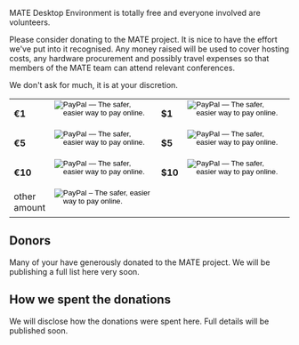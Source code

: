 <!--
.. link:
.. description:
.. tags: 
.. date: 2012-05-22 11:54:14
.. title: Donate
.. slug: donate
-->

MATE Desktop Environment is totally free and everyone involved are volunteers.

Please consider donating to the MATE project. It is nice to have the effort
we've put into it recognised. Any money raised will be used to cover hosting
costs, any hardware procurement and possibly travel expenses so that
members of the MATE team can attend relevant conferences.

We don't ask for much, it is at your discretion.

<table width="50%" padding="16px" align="center">
<tbody>
<tr>
<td style="vertical-align: middle;"><b>€1</b></td>
<td style="vertical-align: middle;">
<form action="https://www.paypal.com/cgi-bin/webscr" method="post"><input type="hidden" name="cmd" value="_s-xclick" /> <input type="hidden" name="hosted_button_id" value="4DC8FYHHLBDME" /> <input type="image" name="submit" src="https://www.paypalobjects.com/en_GB/i/btn/btn_donate_SM.gif" alt="PayPal — The safer, easier way to pay online." /> <img src="https://www.paypalobjects.com/it_IT/i/scr/pixel.gif" alt="" width="1" height="1" border="0" /></form></td>
<td style="vertical-align: middle;"><b>$1</b></td>
<td style="vertical-align: middle;">
<form action="https://www.paypal.com/cgi-bin/webscr" method="post"><input type="hidden" name="cmd" value="_s-xclick" /> <input type="hidden" name="hosted_button_id" value="ETVB538XKYPDW" /> <input type="image" name="submit" src="https://www.paypalobjects.com/en_GB/i/btn/btn_donate_SM.gif" alt="PayPal — The safer, easier way to pay online." /> <img src="https://www.paypalobjects.com/it_IT/i/scr/pixel.gif" alt="" width="1" height="1" border="0" /></form></td>
</tr>
<tr>
<td style="vertical-align: middle;"><b>€5</b></td>
<td style="vertical-align: middle;">
<form action="https://www.paypal.com/cgi-bin/webscr" method="post"><input type="hidden" name="cmd" value="_s-xclick" /> <input type="hidden" name="hosted_button_id" value="HMYHLA99YBNJC" /> <input type="image" name="submit" src="https://www.paypalobjects.com/en_GB/i/btn/btn_donate_SM.gif" alt="PayPal — The safer, easier way to pay online." /> <img src="https://www.paypalobjects.com/it_IT/i/scr/pixel.gif" alt="" width="1" height="1" border="0" /></form>
</td>
<td style="vertical-align: middle;"><b>$5</b></td>
<td style="vertical-align: middle;">
<form action="https://www.paypal.com/cgi-bin/webscr" method="post"><input type="hidden" name="cmd" value="_s-xclick" /> <input type="hidden" name="hosted_button_id" value="EH63K9V6VTP9S" /> <input type="image" name="submit" src="https://www.paypalobjects.com/en_GB/i/btn/btn_donate_SM.gif" alt="PayPal — The safer, easier way to pay online." /> <img src="https://www.paypalobjects.com/it_IT/i/scr/pixel.gif" alt="" width="1" height="1" border="0" /></form>
</td>
</tr>
<tr>
<td style="vertical-align: middle;"><b>€10</b></td>
<td style="vertical-align: middle;">
<form action="https://www.paypal.com/cgi-bin/webscr" method="post"><input type="hidden" name="cmd" value="_s-xclick" /> <input type="hidden" name="hosted_button_id" value="GDJ2JZSGQ5WXC" /> <input type="image" name="submit" src="https://www.paypalobjects.com/en_GB/i/btn/btn_donate_SM.gif" alt="PayPal — The safer, easier way to pay online." /> <img src="https://www.paypalobjects.com/it_IT/i/scr/pixel.gif" alt="" width="1" height="1" border="0" /></form>
</td>
<td style="vertical-align: middle;"><b>$10</b></td>
<td style="vertical-align: middle;">
<form action="https://www.paypal.com/cgi-bin/webscr" method="post"><input type="hidden" name="cmd" value="_s-xclick" /> <input type="hidden" name="hosted_button_id" value="S77H9CVFYFYZ4" /> <input type="image" name="submit" src="https://www.paypalobjects.com/en_GB/i/btn/btn_donate_SM.gif" alt="PayPal — The safer, easier way to pay online." /> <img src="https://www.paypalobjects.com/it_IT/i/scr/pixel.gif" alt="" width="1" height="1" border="0" /></form>
</td>
</tr>
<tr>
<td style="vertical-align: middle;">other<br>amount</td>
<td>
<form action="https://www.paypal.com/cgi-bin/webscr" method="post" target="_top">
<input type="hidden" name="cmd" value="_s-xclick">
<input type="hidden" name="hosted_button_id" value="X58ZCZ3YA3TLE">
<input type="image" src="https://www.paypalobjects.com/en_GB/i/btn/btn_donate_SM.gif" border="0" name="submit" alt="PayPal – The safer, easier way to pay online.">
<img alt="" border="0" src="https://www.paypalobjects.com/it_IT/i/scr/pixel.gif" width="1" height="1">
</form>
</td>
<td></td>
<td></td>
</tr>
</tbody>
</table>

## Donors

Many of your have generously donated to the MATE project. We will be publishing
a full list here very soon.

## How we spent the donations

We will disclose how the donations were spent here. Full details will be published
soon.
